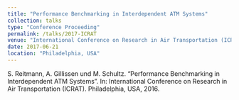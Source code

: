 ```yaml
---
title: "Performance Benchmarking in Interdependent ATM Systems"
collection: talks
type: "Conference Proceeding"
permalink: /talks/2017-ICRAT
venue: "International Conference on Research in Air Transportation (ICRAT)"
date: 2017-06-21
location: "Philadelphia, USA"
---
```


S. Reitmann, A. Gillissen und M. Schultz. “Performance Benchmarking in Interdependent ATM Systems”. In: International Conference on Research in Air Transportation (ICRAT). Philadelphia, USA, 2016.

